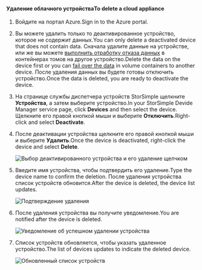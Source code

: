 #### <a name="to-delete-a-cloud-appliance"></a><span data-ttu-id="8cd95-101">Удаление облачного устройства</span><span class="sxs-lookup"><span data-stu-id="8cd95-101">To delete a cloud appliance</span></span>

1. <span data-ttu-id="8cd95-102">Войдите на портал Azure.</span><span class="sxs-lookup"><span data-stu-id="8cd95-102">Sign in to the Azure portal.</span></span>
2. <span data-ttu-id="8cd95-103">Вы можете удалить только то деактивированное устройство, которое не содержит данных.</span><span class="sxs-lookup"><span data-stu-id="8cd95-103">You can only delete a deactivated device that does not contain data.</span></span> <span data-ttu-id="8cd95-104">Сначала удалите данные на устройстве, или же вы можете [выполнить отработку отказа данных](../articles/storsimple/storsimple-8000-device-failover-cloud-appliance.md) в контейнерах томов на другое устройство.</span><span class="sxs-lookup"><span data-stu-id="8cd95-104">Delete the data on the device first or you can [fail over the data](../articles/storsimple/storsimple-8000-device-failover-cloud-appliance.md) in volume containers to another device.</span></span> <span data-ttu-id="8cd95-105">После удаления данных вы будете готовы отключить устройство.</span><span class="sxs-lookup"><span data-stu-id="8cd95-105">Once the data is deleted, you are ready to deactivate the device.</span></span>
3. <span data-ttu-id="8cd95-106">На странице службы диспетчера устройств StorSimple щелкните **Устройства**, а затем выберите устройство.</span><span class="sxs-lookup"><span data-stu-id="8cd95-106">In your StorSimple Devide Manager service page, click **Devices** and then select the device.</span></span> <span data-ttu-id="8cd95-107">Щелкните его правой кнопкой мыши и выберите **Отключить**.</span><span class="sxs-lookup"><span data-stu-id="8cd95-107">Right-click and select **Deactivate**.</span></span>
4. <span data-ttu-id="8cd95-108">После деактивации устройства щелкните его правой кнопкой мыши и выберите **Удалить**.</span><span class="sxs-lookup"><span data-stu-id="8cd95-108">Once the device is deactivated, right-click the device and select **Delete**.</span></span>

    ![Выбор деактивированного устройства и его удаление щелчком](./media/storsimple-8000-delete-cloud-appliance/delete-cloud-appliance1.png)

5. <span data-ttu-id="8cd95-110">Введите имя устройства, чтобы подтвердить его удаление.</span><span class="sxs-lookup"><span data-stu-id="8cd95-110">Type the device name to confirm the deletion.</span></span> <span data-ttu-id="8cd95-111">После удаления устройства список устройств обновится.</span><span class="sxs-lookup"><span data-stu-id="8cd95-111">After the device is deleted, the device list updates.</span></span>

    ![Подтверждение удаления](./media/storsimple-8000-delete-cloud-appliance/delete-cloud-appliance2.png)

6. <span data-ttu-id="8cd95-113">После удаления устройства вы получите уведомление.</span><span class="sxs-lookup"><span data-stu-id="8cd95-113">You are notified after the device is deleted.</span></span>

    ![Уведомление об успешном удалении устройства](./media/storsimple-8000-delete-cloud-appliance/delete-cloud-appliance4.png)

7. <span data-ttu-id="8cd95-115">Список устройств обновляется, чтобы указать удаленное устройство.</span><span class="sxs-lookup"><span data-stu-id="8cd95-115">The list of devices updates to indicate the deleted device.</span></span>

    ![Обновленный список устройств](./media/storsimple-8000-delete-cloud-appliance/delete-cloud-appliance5.png)
